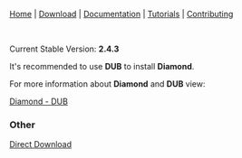 [Home](https://diamondmvc.github.io/Diamond/) | [Download](https://diamondmvc.github.io/Diamond/download) | [Documentation](https://diamondmvc.github.io/Diamond/docs) | [Tutorials](https://diamondmvc.github.io/Diamond/tutorials) | [Contributing](https://diamondmvc.github.io/Diamond/contributing)

<br>

Current Stable Version: **2.4.3**

It's recommended to use **DUB** to install **Diamond**.

For more information about **Diamond** and **DUB** view:

[Diamond - DUB](http://code.dlang.org/packages/diamond)

### Other

[Direct Download](https://github.com/DiamondMVC/Diamond/releases/tag/v2.4.3)
